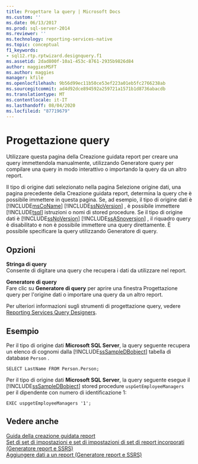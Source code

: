```yaml
---
title: Progettare la query | Microsoft Docs
ms.custom: ''
ms.date: 06/13/2017
ms.prod: sql-server-2014
ms.reviewer: ''
ms.technology: reporting-services-native
ms.topic: conceptual
f1_keywords:
- sql12.rtp.rptwizard.designquery.f1
ms.assetid: 2dad800f-10a1-453c-8761-2935b9826d84
author: maggiesMSFT
ms.author: maggies
manager: kfile
ms.openlocfilehash: 9b56d99ec11b50ce53ef223a01eb5fc2766238ab
ms.sourcegitcommit: ad4d92dce894592a259721a1571b1d8736abacdb
ms.translationtype: MT
ms.contentlocale: it-IT
ms.lasthandoff: 08/04/2020
ms.locfileid: "87719679"
---
```

# <a name="design-the-query"></a>Progettazione query
  Utilizzare questa pagina della Creazione guidata report per creare una query immettendola manualmente, utilizzando Generatore query per compilare una query in modo interattivo o importando la query da un altro report.  
  
 Il tipo di origine dati selezionato nella pagina Selezione origine dati, una pagina precedente della Creazione guidata report, determina la query che è possibile immettere in questa pagina. Se, ad esempio, il tipo di origine dati è [!INCLUDE[msCoName](../includes/msconame-md.md)] [!INCLUDE[ssNoVersion](../includes/ssnoversion-md.md)] , è possibile immettere [!INCLUDE[tsql](../includes/tsql-md.md)] istruzioni o nomi di stored procedure. Se il tipo di origine dati è [!INCLUDE[ssNoVersion](../includes/ssnoversion-md.md)] [!INCLUDE[ssASnoversion](../includes/ssasnoversion-md.md)] , il riquadro query è disabilitato e non è possibile immettere una query direttamente. È possibile specificare la query utilizzando Generatore di query.  
  
## <a name="options"></a>Opzioni  
 **Stringa di query**  
 Consente di digitare una query che recupera i dati da utilizzare nel report.  
  
 **Generatore di query**  
 Fare clic su **Generatore di query** per aprire una finestra Progettazione query per l'origine dati o importare una query da un altro report.  
  
 Per ulteriori informazioni sugli strumenti di progettazione query, vedere [Reporting Services Query Designers](../../2014/reporting-services/reporting-services-query-designers.md).  
  
## <a name="example"></a>Esempio  
 Per il tipo di origine dati **Microsoft SQL Server**, la query seguente recupera un elenco di cognomi dalla [!INCLUDE[ssSampleDBobject](../includes/sssampledbobject-md.md)] tabella di database `Person` .  
  
```  
SELECT LastName FROM Person.Person;  
```  
  
 Per il tipo di origine dati **Microsoft SQL Server**, la query seguente esegue il [!INCLUDE[ssSampleDBobject](../includes/sssampledbobject-md.md)] stored procedure `uspGetEmployeeManagers` per il dipendente con numero di identificazione 1:  
  
```  
EXEC uspgetEmployeeManagers '1';  
```  
  
## <a name="see-also"></a>Vedere anche  
 [Guida della creazione guidata report](../../2014/reporting-services/report-wizard-help.md)   
 [Set di set di impostazioni e set di impostazioni di set di report incorporati &#40;Generatore report e SSRS&#41;](report-data/report-embedded-datasets-and-shared-datasets-report-builder-and-ssrs.md)   
 [Aggiungere dati a un report &#40;Generatore report e SSRS&#41;](report-data/report-datasets-ssrs.md)  
  
  
